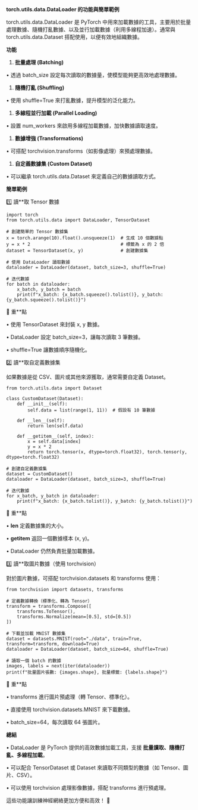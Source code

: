 **torch.utils.data.DataLoader 的功能與簡單範例**

torch.utils.data.DataLoader 是 PyTorch 中用來加載數據的工具，主要用於批量處理數據、隨機打亂數據、以及並行加載數據（利用多線程加速）。通常與 torch.utils.data.Dataset 搭配使用，以便有效地組織數據。

**功能**


1. **批量處理 (Batching)**

• 透過 batch_size 設定每次讀取的數據量，使模型能夠更高效地處理數據。


1. **隨機打亂 (Shuffling)**

• 使用 shuffle=True 來打亂數據，提升模型的泛化能力。


1. **多線程並行加載 (Parallel Loading)**

• 設置 num_workers 來啟用多線程加載數據，加快數據讀取速度。


1. **數據增強 (Transformations)**

• 可搭配 torchvision.transforms（如影像處理）來預處理數據。


1. **自定義數據集 (Custom Dataset)**

• 可以繼承 torch.utils.data.Dataset 來定義自己的數據讀取方式。

**簡單範例**

1️⃣ 讀**取 Tensor 數據

```other
import torch
from torch.utils.data import DataLoader, TensorDataset

# 創建簡單的 Tensor 數據集
x = torch.arange(10).float().unsqueeze(1)  # 生成 10 個數據點
y = x * 2                                  # 標籤為 x 的 2 倍
dataset = TensorDataset(x, y)              # 創建數據集

# 使用 DataLoader 讀取數據
dataloader = DataLoader(dataset, batch_size=3, shuffle=True)

# 迭代數據
for batch in dataloader:
    x_batch, y_batch = batch
    print(f"x_batch: {x_batch.squeeze().tolist()}, y_batch: {y_batch.squeeze().tolist()}")
```


🔹 重**點

• 使用 TensorDataset 來封裝 x, y 數據。

• DataLoader 設定 batch_size=3，讓每次讀取 3 筆數據。

• shuffle=True 讓數據順序隨機化。

2️⃣ 讀**取自定義數據集

如果數據是從 CSV、圖片或其他來源獲取，通常需要自定義 Dataset。

```other
from torch.utils.data import Dataset

class CustomDataset(Dataset):
    def __init__(self):
        self.data = list(range(1, 11))  # 假設有 10 筆數據
    
    def __len__(self):
        return len(self.data)

    def __getitem__(self, index):
        x = self.data[index]
        y = x * 2
        return torch.tensor(x, dtype=torch.float32), torch.tensor(y, dtype=torch.float32)

# 創建自定義數據集
dataset = CustomDataset()
dataloader = DataLoader(dataset, batch_size=3, shuffle=True)

# 迭代數據
for x_batch, y_batch in dataloader:
    print(f"x_batch: {x_batch.tolist()}, y_batch: {y_batch.tolist()}")
```


🔹 重**點

• **len** 定義數據集的大小。

• **getitem** 返回一個數據樣本 (x, y)。

• DataLoader 仍然負責批量加載數據。

3️⃣ 讀**取圖片數據（使用 torchvision）

對於圖片數據，可搭配 torchvision.datasets 和 transforms 使用：

```other
from torchvision import datasets, transforms

# 定義數據轉換（標準化、轉為 Tensor）
transform = transforms.Compose([
    transforms.ToTensor(),
    transforms.Normalize(mean=[0.5], std=[0.5])
])

# 下載並加載 MNIST 數據集
dataset = datasets.MNIST(root="./data", train=True, transform=transform, download=True)
dataloader = DataLoader(dataset, batch_size=64, shuffle=True)

# 讀取一個 batch 的數據
images, labels = next(iter(dataloader))
print(f"批量圖片張數: {images.shape}, 批量標籤: {labels.shape}")
```


🔹 重**點

• transforms 進行圖片預處理（轉 Tensor、標準化）。

• 直接使用 torchvision.datasets.MNIST 來下載數據。

• batch_size=64，每次讀取 64 張圖片。

**總結**

• DataLoader 是 PyTorch 提供的高效數據加載工具，支援 **批量讀取、隨機打亂、多線程加載**。

• 可以配合 TensorDataset 或 Dataset 來讀取不同類型的數據（如 Tensor、圖片、CSV）。

• 可以使用 torchvision 處理影像數據，搭配 transforms 進行預處理。

這些功能讓訓練神經網絡更加方便和高效！ 🚀
